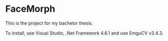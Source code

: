 # FaceMorph

This is the project for my bachelor thesis. 

To install, use Visual Studio, .Net Framework 4.6.1 and use EmguCV v3.4.3.

